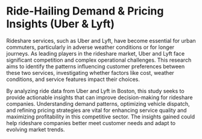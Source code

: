 # Ride-Hailing Demand & Pricing Insights (Uber & Lyft)

‬Rideshare services, such as Uber and Lyft, have become essential for urban commuters,‬ particularly in adverse weather conditions or for longer journeys. As leading players in the‬
‭rideshare market, Uber and Lyft face significant competition and complex operational‬ challenges. This research aims to identify the patterns influencing customer preferences between‬
‭these two services, investigating whether factors like cost, weather conditions, and service‬ features impact their choices.‬

‭By analyzing ride data from Uber and Lyft in Boston, this study seeks to provide actionable‬ insights that can improve decision-making for rideshare companies. Understanding demand‬ patterns, optimizing vehicle dispatch, and refining pricing strategies are vital for enhancing‬ service quality and maximizing profitability in this competitive sector. The insights gained could‬ help rideshare companies better meet customer needs and adapt to evolving market trends.‬
‭
